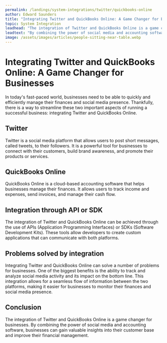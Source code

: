```yaml
---
permalink: /landings/system-integrations/twitter/quickbooks-online
author: Edward Saunders
title: "Integrating Twitter and QuickBooks Online: A Game Changer for Businesses"
topic: System Integration
leadhead: "The integration of Twitter and QuickBooks Online is a game changer for businesses"
leadtext: "By combining the power of social media and accounting software, businesses can gain valuable insights into their customer base and improve their financial management."
image: /assets/images/articles/people-sitting-near-table.webp
---
```

<div class="arttext">    <h1>Integrating Twitter and QuickBooks Online: A Game Changer for Businesses</h1>
    <p>In today's fast-paced world, businesses need to be able to quickly and efficiently manage their finances and social media presence. Thankfully, there is a way to streamline these two important aspects of running a successful business: integrating Twitter and QuickBooks Online.</p>
    <h2>Twitter</h2>
    <p>Twitter is a social media platform that allows users to post short messages, called tweets, to their followers. It is a powerful tool for businesses to connect with their customers, build brand awareness, and promote their products or services.</p>
    <h2>QuickBooks Online</h2>
    <p>QuickBooks Online is a cloud-based accounting software that helps businesses manage their finances. It allows users to track income and expenses, send invoices, and manage their cash flow.</p>
    <h2>Integration through API or SDK</h2>
    <p>The integration of Twitter and QuickBooks Online can be achieved through the use of APIs (Application Programming Interfaces) or SDKs (Software Development Kits). These tools allow developers to create custom applications that can communicate with both platforms. </p>
    <h2>Problems solved by integration</h2>
    <p>Integrating Twitter and QuickBooks Online can solve a number of problems for businesses. One of the biggest benefits is the ability to track and analyze social media activity and its impact on the bottom line. This integration allows for a seamless flow of information between the two platforms, making it easier for businesses to monitor their finances and social media presence. </p>
    <h2>Conclusion</h2>
    <p>The integration of Twitter and QuickBooks Online is a game changer for businesses. By combining the power of social media and accounting software, businesses can gain valuable insights into their customer base and improve their financial management. </p>
</div>